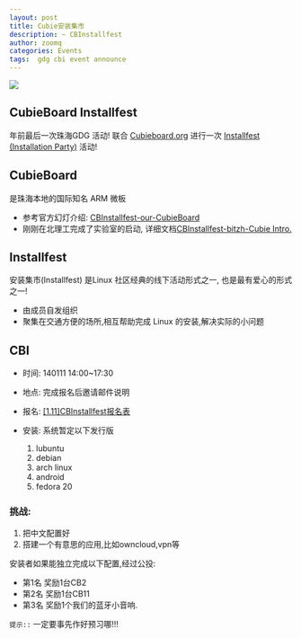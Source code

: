```yaml
---
layout: post
title: Cubie安装集市
description: ~ CBInstallfest
author: zoomq
categories: Events
tags:  gdg cbi event announce
---
```



![](http://cubieboard.org/wp-content/uploads/2013/09/lubuntu-default-wallpaper-310x190.png)

## CubieBoard Installfest

年前最后一次珠海GDG 活动!
联合 [Cubieboard.org](http://cubieboard.org/) 进行一次
[Installfest (Installation Party)](http://ladypine.org/installfest.html)
活动!


## CubieBoard

是珠海本地的国际知名 ARM 微板

- 参考官方幻灯介绍: [CBInstallfest-our-CubieBoard](https://speakerdeck.com/zoomquiet/cbinstallfest-our-cubieboard)
- 刚刚在北理工完成了实验室的启动, 详细文档[CBInstallfest-bitzh-Cubie Intro.](https://speakerdeck.com/zoomquiet/cbinstallfest-bitzh-cubie-intro)

## Installfest
安装集市(Installfest) 是Linux 社区经典的线下活动形式之一,
也是最有爱心的形式之一!

- 由成员自发组织
- 聚集在交通方便的场所,相互帮助完成 Linux 的安装,解决实际的小问题

<!--more-->

## CBI

- 时间: 140111 14:00~17:30
- 地点: 完成报名后邀请邮件说明
- 报名: [[1.11]CBInstallfest报名表](https://docs.google.com/forms/d/1EARpLUGfWuqWxMcLTpZPV-0dth3NlhVZgsb5eifj5zg/viewform)
- 安装: 系统暂定以下发行版

    1. lubuntu
    1. debian
    1. arch linux
    1. android
    1. fedora 20


### 挑战: 

1. 把中文配置好
1. 搭建一个有意思的应用,比如owncloud,vpn等

安装者如果能独立完成以下配置,经过公投:

- 第1名 奖励1台CB2
- 第2名 奖励1台CB11
- 第3名 奖励1个我们的蓝牙小音响. 


`提示::` 一定要事先作好预习哪!!!


